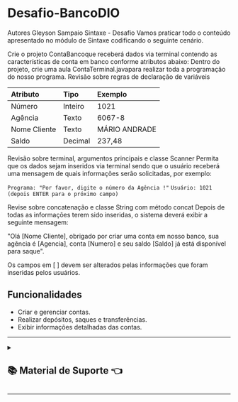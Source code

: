 # Desafio-BancoDIO

Autores
Gleyson Sampaio
Sintaxe - Desafio
Vamos praticar todo o conteúdo apresentado no módulo de Sintaxe codificando o seguinte cenário.

Crie o projeto ContaBancoque receberá dados via terminal contendo as características de conta em banco conforme atributos abaixo:
Dentro do projeto, crie uma aula ContaTerminal.javapara realizar toda a programação do nosso programa.
Revisão sobre regras de declaração de variáveis

|Atributo| Tipo|Exemplo|
|:----|:----|:-----|
|Número|Inteiro|1021|
|Agência|Texto|6067-8|
|Nome Cliente|Texto|MÁRIO ANDRADE|
|Saldo|Decimal|237,48|

Revisão sobre terminal, argumentos principais e classe Scanner
Permita que os dados sejam inseridos via terminal sendo que o usuário receberá uma mensagem de quais informações serão solicitadas, por exemplo:

`Programa: "Por favor, digite o número da Agência !"`
`Usuário: 1021 (depois ENTER para o próximo campo)`

Revise sobre concatenação e classe String com método concat
Depois de todas as informações terem sido inseridas, o sistema deverá exibir a seguinte mensagem:

"Olá [Nome Cliente], obrigado por criar uma conta em nosso banco, sua agência é [Agencia], conta [Numero] e seu saldo [Saldo] já está disponível para saque".

Os campos em [ ] devem ser alterados pelas informações que foram inseridas pelos usuários.

## Funcionalidades
- Criar e gerenciar contas.
- Realizar depósitos, saques e transferências.
- Exibir informações detalhadas das contas.
  
---

<details>

  <summary>

## :books: Material de Suporte :point_left:

</summary>

- [Sites Icons8](https://icons8.com.br/)
- Markdown
  - [Iconografia](https://github.com/ikatyang/emoji-cheat-sheet/tree/master?tab=readme-ov-file#activities)
  - [Badges Basico](https://github.com/digitalinnovationone/dio-lab-open-source/blob/main/utils/badges/badges.md)
  - [Badges Avançado](https://github.com/Ileriayo/markdown-badges?tab=readme-ov-file#markdown-badges)
  - [Badges Avançado 1](https://home.aveek.io/GitHub-Profile-Badges/)
  - [Cards](https://github.com/digitalinnovationone/dio-lab-open-source/blob/main/utils/cards/github-stats.md)
  - [Sintaxe básica de gravação e formatação no GitHub](https://docs.github.com/pt/get-started/writing-on-github/getting-started-with-writing-and-formatting-on-github/basic-writing-and-formatting-syntax)
  - [Trabalhar com formatação avançadano GitHub](https://docs.github.com/pt/get-started/writing-on-github/working-with-advanced-formatting)

</details>

---
